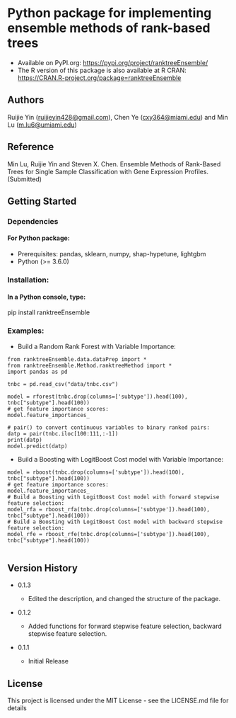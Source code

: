 # Python package for implementing ensemble methods of rank-based trees
* Available on PyPI.org: https://pypi.org/project/ranktreeEnsemble/
* The R version of this package is also available at R CRAN: https://CRAN.R-project.org/package=ranktreeEnsemble

## Authors
Ruijie Yin (ruijieyin428@gmail.com), Chen Ye (cxy364@miami.edu) and Min Lu (m.lu6@umiami.edu)

## Reference
Min Lu, Ruijie Yin and Steven X. Chen. Ensemble Methods of Rank-Based Trees for Single Sample Classification with Gene Expression Profiles. (Submitted)


## Getting Started

### Dependencies

#### For Python package:

* Prerequisites: pandas, sklearn, numpy, shap-hypetune, lightgbm
* Python (>= 3.6.0)

### Installation:
#### In a Python console, type:
pip install ranktreeEnsemble


### Examples:
* Build a Random Rank Forest with Variable Importance:
```
from ranktreeEnsemble.data.dataPrep import *
from ranktreeEnsemble.Method.ranktreeMethod import *
import pandas as pd

tnbc = pd.read_csv("data/tnbc.csv")

model = rforest(tnbc.drop(columns=['subtype']).head(100), tnbc["subtype"].head(100))
# get feature importance scores:
model.feature_importances_

# pair() to convert continuous variables to binary ranked pairs:
datp = pair(tnbc.iloc[100:111,:-1])
print(datp)
model.predict(datp)
```

* Build a Boosting with LogitBoost Cost model with Variable Importance:
```
model = rboost(tnbc.drop(columns=['subtype']).head(100), tnbc["subtype"].head(100))
# get feature importance scores:
model.feature_importances_
# Build a Boosting with LogitBoost Cost model with forward stepwise feature selection:
model_rfa = rboost_rfa(tnbc.drop(columns=['subtype']).head(100), tnbc["subtype"].head(100))
# Build a Boosting with LogitBoost Cost model with backward stepwise feature selection:
model_rfe = rboost_rfe(tnbc.drop(columns=['subtype']).head(100), tnbc["subtype"].head(100))
	
```


## Version History
* 0.1.3
    * Edited the description, and changed the structure of the package. 

* 0.1.2
    * Added functions for forward stepwise feature selection,  backward stepwise feature selection.

* 0.1.1
    * Initial Release

## License

This project is licensed under the MIT License - see the LICENSE.md file for details



